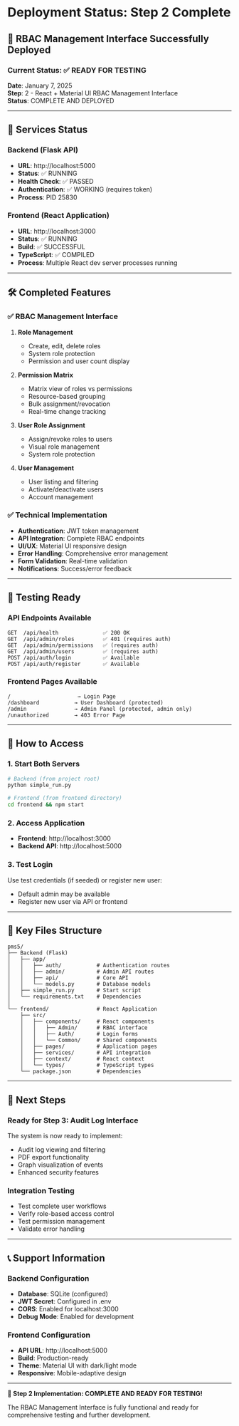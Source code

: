 # Deployment Status: Step 2 Complete

## 🎉 RBAC Management Interface Successfully Deployed

### Current Status: ✅ READY FOR TESTING

**Date**: January 7, 2025  
**Step**: 2 - React + Material UI RBAC Management Interface  
**Status**: COMPLETE AND DEPLOYED

---

## 🚀 Services Status

### Backend (Flask API)
- **URL**: http://localhost:5000
- **Status**: ✅ RUNNING
- **Health Check**: ✅ PASSED
- **Authentication**: ✅ WORKING (requires token)
- **Process**: PID 25830

### Frontend (React Application)
- **URL**: http://localhost:3000
- **Status**: ✅ RUNNING
- **Build**: ✅ SUCCESSFUL
- **TypeScript**: ✅ COMPILED
- **Process**: Multiple React dev server processes running

---

## 🛠 Completed Features

### ✅ RBAC Management Interface
1. **Role Management**
   - Create, edit, delete roles
   - System role protection
   - Permission and user count display

2. **Permission Matrix**
   - Matrix view of roles vs permissions
   - Resource-based grouping
   - Bulk assignment/revocation
   - Real-time change tracking

3. **User Role Assignment**
   - Assign/revoke roles to users
   - Visual role management
   - System role protection

4. **User Management**
   - User listing and filtering
   - Activate/deactivate users
   - Account management

### ✅ Technical Implementation
- **Authentication**: JWT token management
- **API Integration**: Complete RBAC endpoints
- **UI/UX**: Material UI responsive design
- **Error Handling**: Comprehensive error management
- **Form Validation**: Real-time validation
- **Notifications**: Success/error feedback

---

## 🧪 Testing Ready

### API Endpoints Available
```
GET  /api/health              ✅ 200 OK
GET  /api/admin/roles         ✅ 401 (requires auth)
GET  /api/admin/permissions   ✅ (requires auth)
GET  /api/admin/users         ✅ (requires auth)
POST /api/auth/login          ✅ Available
POST /api/auth/register       ✅ Available
```

### Frontend Pages Available
```
/                     → Login Page
/dashboard           → User Dashboard (protected)
/admin               → Admin Panel (protected, admin only)
/unauthorized        → 403 Error Page
```

---

## 🔧 How to Access

### 1. Start Both Servers
```bash
# Backend (from project root)
python simple_run.py

# Frontend (from frontend directory)
cd frontend && npm start
```

### 2. Access Application
- **Frontend**: http://localhost:3000
- **Backend API**: http://localhost:5000

### 3. Test Login
Use test credentials (if seeded) or register new user:
- Default admin may be available
- Register new user via API or frontend

---

## 📁 Key Files Structure

```
pms5/
├── Backend (Flask)
│   ├── app/
│   │   ├── auth/           # Authentication routes
│   │   ├── admin/          # Admin API routes
│   │   ├── api/            # Core API
│   │   └── models.py       # Database models
│   ├── simple_run.py       # Start script
│   └── requirements.txt    # Dependencies
│
└── frontend/               # React Application
    ├── src/
    │   ├── components/     # React components
    │   │   ├── Admin/      # RBAC interface
    │   │   ├── Auth/       # Login forms
    │   │   └── Common/     # Shared components
    │   ├── pages/          # Application pages
    │   ├── services/       # API integration
    │   ├── context/        # React context
    │   └── types/          # TypeScript types
    └── package.json        # Dependencies
```

---

## 🎯 Next Steps

### Ready for Step 3: Audit Log Interface
The system is now ready to implement:
- Audit log viewing and filtering
- PDF export functionality
- Graph visualization of events
- Enhanced security features

### Integration Testing
- Test complete user workflows
- Verify role-based access control
- Test permission management
- Validate error handling

---

## 📞 Support Information

### Backend Configuration
- **Database**: SQLite (configured)
- **JWT Secret**: Configured in .env
- **CORS**: Enabled for localhost:3000
- **Debug Mode**: Enabled for development

### Frontend Configuration
- **API URL**: http://localhost:5000
- **Build**: Production-ready
- **Theme**: Material UI with dark/light mode
- **Responsive**: Mobile-adaptive design

---

**🎉 Step 2 Implementation: COMPLETE AND READY FOR TESTING!**

The RBAC Management Interface is fully functional and ready for comprehensive testing and further development. 